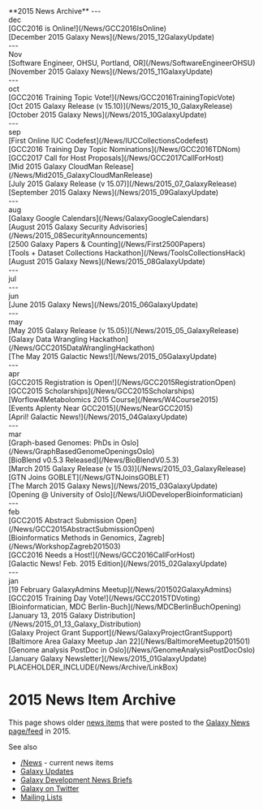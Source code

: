 <div class='linkbox'>
**2015 News Archive**
---
<div class='right'>dec</div>
[GCC2016 is Online!](/News/GCC2016IsOnline)<br />
[December 2015 Galaxy News](/News/2015_12GalaxyUpdate)<br />
---
<div class='right'>Nov</div>
[Software Engineer, OHSU, Portland, OR](/News/SoftwareEngineerOHSU)<br />
[November 2015 Galaxy News](/News/2015_11GalaxyUpdate)<br />
---
<div class='right'>oct</div>
[GCC2016 Training Topic Vote!](/News/GCC2016TrainingTopicVote)<br />
[Oct 2015 Galaxy Release (v 15.10)](/News/2015_10_GalaxyRelease)<br />
[October 2015 Galaxy News](/News/2015_10GalaxyUpdate)<br />
---
<div class='right'>sep</div>
[First Online IUC Codefest](/News/IUCCollectionsCodefest)<br />
[GCC2016 Training Day Topic Nominations](/News/GCC2016TDNom)<br />
[GCC2017 Call for Host Proposals](/News/GCC2017CallForHost)<br />
[Mid 2015 Galaxy CloudMan Release](/News/Mid2015_GalaxyCloudManRelease)<br />
[July 2015 Galaxy Release (v 15.07)](/News/2015_07_GalaxyRelease)<br />
[September 2015 Galaxy News](/News/2015_09GalaxyUpdate)<br />
---
<div class='right'>aug</div>
[Galaxy Google Calendars](/News/GalaxyGoogleCalendars)<br />
[August 2015 Galaxy Security Advisories](/News/2015_08SecurityAnnouncements)<br />
[2500 Galaxy Papers & Counting](/News/First2500Papers)<br />
[Tools + Dataset Collections Hackathon](/News/ToolsCollectionsHack)<br />
[August 2015 Galaxy News](/News/2015_08GalaxyUpdate)<br />
---
<div class='right'>jul</div>
---
<div class='right'>jun</div>
[June 2015 Galaxy News](/News/2015_06GalaxyUpdate)<br />
---
<div class='right'>may</div>
[May 2015 Galaxy Release (v 15.05)](/News/2015_05_GalaxyRelease)<br />
[Galaxy Data Wrangling Hackathon](/News/GCC2015DataWranglingHackathon)<br />
[The May 2015 Galactic News!](/News/2015_05GalaxyUpdate)<br />
---
<div class='right'>apr</div>
[GCC2015 Registration is Open!](/News/GCC2015RegistrationOpen)<br />
[GCC2015 Scholarships](/News/GCC2015Scholarships)<br />
[Worflow4Metabolomics 2015 Course](/News/W4Course2015)<br />
[Events Aplenty Near GCC2015](/News/NearGCC2015)<br />
[April! Galactic News!](/News/2015_04GalaxyUpdate)<br />
---
<div class='right'>mar</div>
[Graph-based Genomes: PhDs in Oslo](/News/GraphBasedGenomeOpeningsOslo)<br />
[BioBlend v0.5.3 Released](/News/BioBlendV0.5.3)<br />
[March 2015 Galaxy Release (v 15.03)](/News/2015_03_GalaxyRelease)<br />
[GTN Joins GOBLET](/News/GTNJoinsGOBLET)<br />
[The March 2015 Galaxy News](/News/2015_03GalaxyUpdate)<br />
[Opening @ University of Oslo](/News/UiODeveloperBioinformatician)<br />
---
<div class='right'>feb</div>
[GCC2015 Abstract Submission Open](/News/GCC2015AbstractSubmissionOpen)<br />
[Bioinformatics Methods in Genomics, Zagreb](/News/WorkshopZagreb201503)<br />
[GCC2016 Needs a Host!](/News/GCC2016CallForHost)<br />
[Galactic News! Feb. 2015 Edition](/News/2015_02GalaxyUpdate)<br />
---
<div class='right'>jan</div>
[19 February GalaxyAdmins Meetup](/News/201502GalaxyAdmins)<br />
[GCC2015 Training Day Vote!](/News/GCC2015TDVoting)<br />
[Bioinformatician, MDC Berlin-Buch](/News/MDCBerlinBuchOpening)<br />
[January 13, 2015 Galaxy Distribution](/News/2015_01_13_Galaxy_Distribution)<br />
[Galaxy Project Grant Support](/News/GalaxyProjectGrantSupport)<br />
[Baltimore Area Galaxy Meetup Jan 22](/News/BaltimoreMeetup201501)<br />
[Genome analysis PostDoc in Oslo](/News/GenomeAnalysisPostDocOslo)<br />
[January Galaxy Newsletter](/News/2015_01GalaxyUpdate)<br />
</div>
PLACEHOLDER_INCLUDE(/News/Archive/LinkBox)

# 2015 News Item Archive

This page shows older [news items](/News) that were posted to the [Galaxy News page/feed](/News) in 2015.

See also 
* [/News](/News) - current news items
* [Galaxy Updates](/GalaxyUpdates)
* [Galaxy Development News Briefs](/DevNewsBriefs)
* [Galaxy on Twitter](/GalaxyOnTwitter)
* [Mailing Lists](/MailingLists)

<div class='newsItemList'>
 


